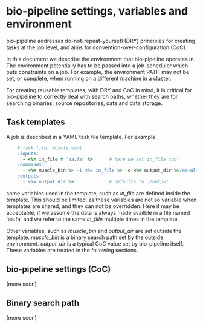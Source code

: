 # bio-pipeline settings, variables and environment

bio-pipeline addresses do-not-repeat-yoursefl (DRY) principles for
creating tasks at the job level, and aims for
convention-over-configuration (CoC). 

In this document we describe the environment that bio-pipeline
operates in. The environment potentially has to be passed into a
job-scheduler which puts constraints on a job. For example, the
environment PATH may not be set, or complete, when running on a
different machine in a cluster.

For creating reusable templates, with DRY and CoC in mind, it is
critical for bio-pipeline to correctly deal with search paths, whether
they are for searching binaries, source repositories, data and data
storage.

## Task templates

A job is described in a YAML task file template. For example

```ruby
    # task file: muscle.yaml
    :inputs:
      - <%= in_file = 'aa.fa' %>      # here we set in_file too!
    :commands:
      - <%= muscle_bin %> -i <%= in_file %> -o <%= output_dir %>/aa-align.fa
    :outputs:
      - <%= output_dir %>             # defaults to ./output
```

some variables used in the template, such as *in_file* are defined
inside the template. This should be limited, as these variables are
not so variable when templates are shared, and they can not be
overridden. Here it may be acceptable, if we assume the data is always
made availble in a file named 'aa.fa' and we refer to the same
*in_fille* multiple times in the template.

Other variables, such as *muscle_bin* and *output_dir* are set outside
the template.  *muscle_bin* is a binary search path set by the outside
environment.  *output_dir* is a typical CoC value set by bio-pipeline
itself. These variables are treated in the following sections.

## bio-pipeline settings (CoC)

(more soon)

## Binary search path

(more soon)





